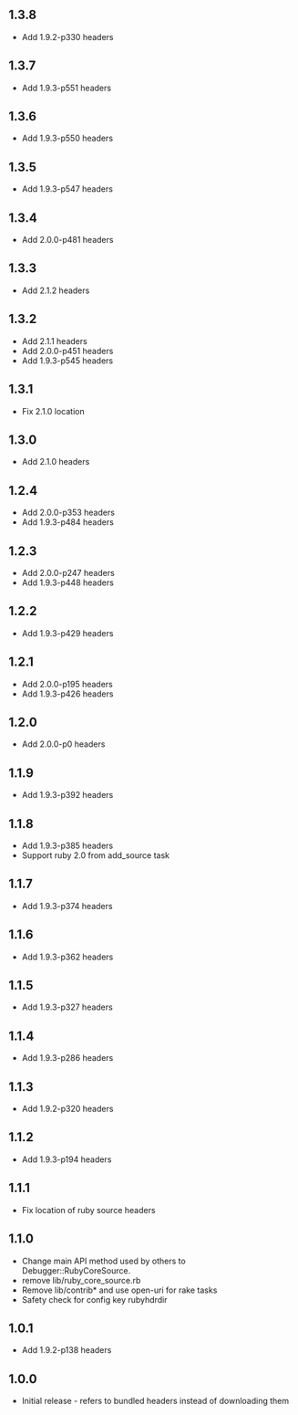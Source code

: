 ## 1.3.8
* Add 1.9.2-p330 headers

## 1.3.7
* Add 1.9.3-p551 headers

## 1.3.6
* Add 1.9.3-p550 headers

## 1.3.5
* Add 1.9.3-p547 headers

## 1.3.4
* Add 2.0.0-p481 headers

## 1.3.3
* Add 2.1.2 headers

## 1.3.2
* Add 2.1.1 headers
* Add 2.0.0-p451 headers
* Add 1.9.3-p545 headers

## 1.3.1
* Fix 2.1.0 location

## 1.3.0
* Add 2.1.0 headers

## 1.2.4
* Add 2.0.0-p353 headers
* Add 1.9.3-p484 headers

## 1.2.3
* Add 2.0.0-p247 headers
* Add 1.9.3-p448 headers

## 1.2.2
* Add 1.9.3-p429 headers

## 1.2.1
* Add 2.0.0-p195 headers
* Add 1.9.3-p426 headers

## 1.2.0
* Add 2.0.0-p0 headers

## 1.1.9
* Add 1.9.3-p392 headers

## 1.1.8
* Add 1.9.3-p385 headers
* Support ruby 2.0 from add_source task

## 1.1.7
* Add 1.9.3-p374 headers

## 1.1.6
* Add 1.9.3-p362 headers

## 1.1.5
* Add 1.9.3-p327 headers

## 1.1.4
* Add 1.9.3-p286 headers

## 1.1.3
* Add 1.9.2-p320 headers

## 1.1.2
* Add 1.9.3-p194 headers

## 1.1.1
* Fix location of ruby source headers

## 1.1.0
* Change main API method used by others to Debugger::RubyCoreSource.
* remove lib/ruby_core_source.rb
* Remove lib/contrib* and use open-uri for rake tasks
* Safety check for config key rubyhdrdir

## 1.0.1
* Add 1.9.2-p138 headers

## 1.0.0
* Initial release - refers to bundled headers instead of downloading them
